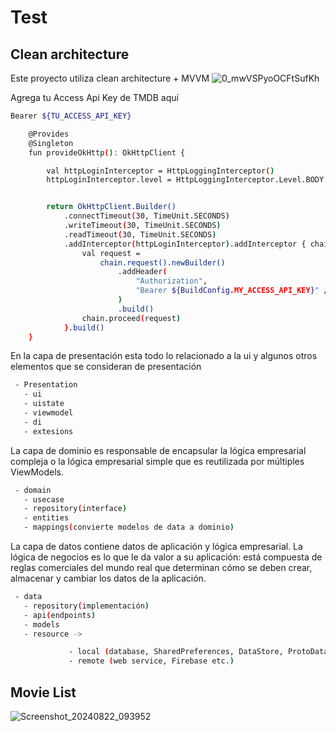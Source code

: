 # Test
## Clean architecture
Este proyecto utiliza clean architecture + MVVM 
![0_mwVSPyoOCFtSufKh](https://github.com/MossoIsai/Movies/assets/8402737/d78b2b9d-b8f1-4ff7-969d-755bdb3fa13e)

Agrega tu Access Api Key de TMDB aquí
```sh
Bearer ${TU_ACCESS_API_KEY}

    @Provides
    @Singleton
    fun provideOkHttp(): OkHttpClient {

        val httpLoginInterceptor = HttpLoggingInterceptor()
        httpLoginInterceptor.level = HttpLoggingInterceptor.Level.BODY


        return OkHttpClient.Builder()
            .connectTimeout(30, TimeUnit.SECONDS)
            .writeTimeout(30, TimeUnit.SECONDS)
            .readTimeout(30, TimeUnit.SECONDS)
            .addInterceptor(httpLoginInterceptor).addInterceptor { chain ->
                val request =
                    chain.request().newBuilder()
                        .addHeader(
                            "Authorization",
                            "Bearer ${BuildConfig.MY_ACCESS_API_KEY}" //cambia esto por tu Access Api Key
                        )
                        .build()
                chain.proceed(request)
            }.build()
    }
```



En la capa de presentación esta todo lo relacionado a la ui y algunos otros elementos que se consideran de presentación

```sh
 - Presentation
   - ui
   - uistate
   - viewmodel
   - di
   - extesions
```
La capa de dominio es responsable de encapsular la lógica empresarial compleja o la lógica empresarial simple que es reutilizada por múltiples ViewModels.
```sh
 - domain
   - usecase
   - repository(interface)
   - entities
   - mappings(convierte modelos de data a dominio)
```
La capa de datos contiene datos de aplicación y lógica empresarial. La lógica de negocios es lo que le da valor a su aplicación: está compuesta de reglas comerciales del mundo real que determinan cómo se deben crear, almacenar y cambiar los datos de la aplicación.
```sh
 - data
   - repository(implementación)
   - api(endpoints)
   - models
   - resource ->

             - local (database, SharedPreferences, DataStore, ProtoDataStore)
             - remote (web service, Firebase etc.)
```
## Movie List
![Screenshot_20240822_093952](https://github.com/user-attachments/assets/482973de-1832-41d8-b8b1-64661f9b4a91)





